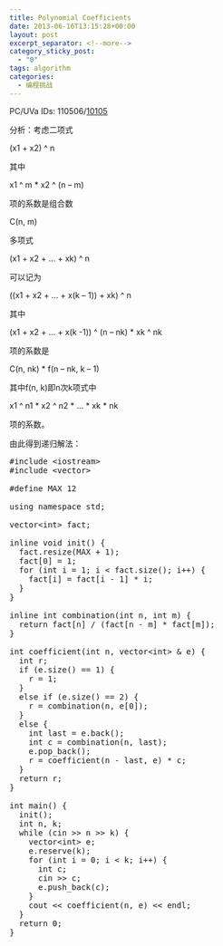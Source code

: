 ```yaml
---
title: Polynomial Coefficients
date: 2013-06-16T13:15:28+00:00
layout: post
excerpt_separator: <!--more-->
category_sticky_post:
  - "0"
tags: algorithm
categories:
  - 编程挑战
---
```

PC/UVa IDs: 110506/<a href="http://uva.onlinejudge.org/index.php?option=com_onlinejudge&#038;Itemid=8&#038;page=show_problem&#038;problem=1046" target="_blank">10105</a>

分析：考虑二项式
  
(x1 + x2) ^ n
  
其中
  
x1 ^ m * x2 ^ (n &#8211; m)
  
项的系数是组合数
  
C(n, m)
  
多项式
  
(x1 + x2 + &#8230; + xk) ^ n
  
可以记为
  
((x1 + x2 + &#8230; + x(k &#8211; 1)) + xk) ^ n <!--more-->


  
其中
  
(x1 + x2 + &#8230; + x(k -1)) ^ (n &#8211; nk) * xk ^ nk
  
项的系数是
  
C(n, nk) * f(n &#8211; nk, k &#8211; 1)
  
其中f(n, k)即n次k项式中
  
x1 ^ n1 \* x2 ^ n2 \* &#8230; \* xk \* nk
  
项的系数。
  
由此得到递归解法：

<pre class="brush: cpp; title: ; notranslate" title="">#include &lt;iostream&gt;
#include &lt;vector&gt;

#define MAX 12

using namespace std;

vector&lt;int&gt; fact;

inline void init() {
  fact.resize(MAX + 1);
  fact[0] = 1;
  for (int i = 1; i &lt; fact.size(); i++) {
    fact[i] = fact[i - 1] * i;
  }
}

inline int combination(int n, int m) {
  return fact[n] / (fact[n - m] * fact[m]);
}

int coefficient(int n, vector&lt;int&gt; & e) {
  int r;
  if (e.size() == 1) {
    r = 1;
  }
  else if (e.size() == 2) {
    r = combination(n, e[0]);
  }
  else {
    int last = e.back();
    int c = combination(n, last);
    e.pop_back();
    r = coefficient(n - last, e) * c;
  }
  return r;
}

int main() {
  init();
  int n, k;
  while (cin &gt;&gt; n &gt;&gt; k) {
    vector&lt;int&gt; e;
    e.reserve(k);
    for (int i = 0; i &lt; k; i++) {
      int c;
      cin &gt;&gt; c;
      e.push_back(c);
    }
    cout &lt;&lt; coefficient(n, e) &lt;&lt; endl;
  }
  return 0;
}
</pre>

<div class="addtoany_share_save_container addtoany_content_bottom">
  <div class="a2a_kit a2a_kit_size_32 addtoany_list a2a_target" id="wpa2a_38">
    <a class="a2a_button_facebook" href="http://www.addtoany.com/add_to/facebook?linkurl=http%3A%2F%2Fkuangtong.me%2F2013%2F06%2F16%2Fpolynomial-coefficients%2F&linkname=Polynomial%20Coefficients" title="Facebook" rel="nofollow" target="_blank"></a><a class="a2a_button_twitter" href="http://www.addtoany.com/add_to/twitter?linkurl=http%3A%2F%2Fkuangtong.me%2F2013%2F06%2F16%2Fpolynomial-coefficients%2F&linkname=Polynomial%20Coefficients" title="Twitter" rel="nofollow" target="_blank"></a><a class="a2a_button_google_plus" href="http://www.addtoany.com/add_to/google_plus?linkurl=http%3A%2F%2Fkuangtong.me%2F2013%2F06%2F16%2Fpolynomial-coefficients%2F&linkname=Polynomial%20Coefficients" title="Google+" rel="nofollow" target="_blank"></a><a class="a2a_button_sina_weibo" href="http://www.addtoany.com/add_to/sina_weibo?linkurl=http%3A%2F%2Fkuangtong.me%2F2013%2F06%2F16%2Fpolynomial-coefficients%2F&linkname=Polynomial%20Coefficients" title="Sina Weibo" rel="nofollow" target="_blank"></a><a class="a2a_dd addtoany_share_save" href="https://www.addtoany.com/share_save"></a>
  </div>
</div>